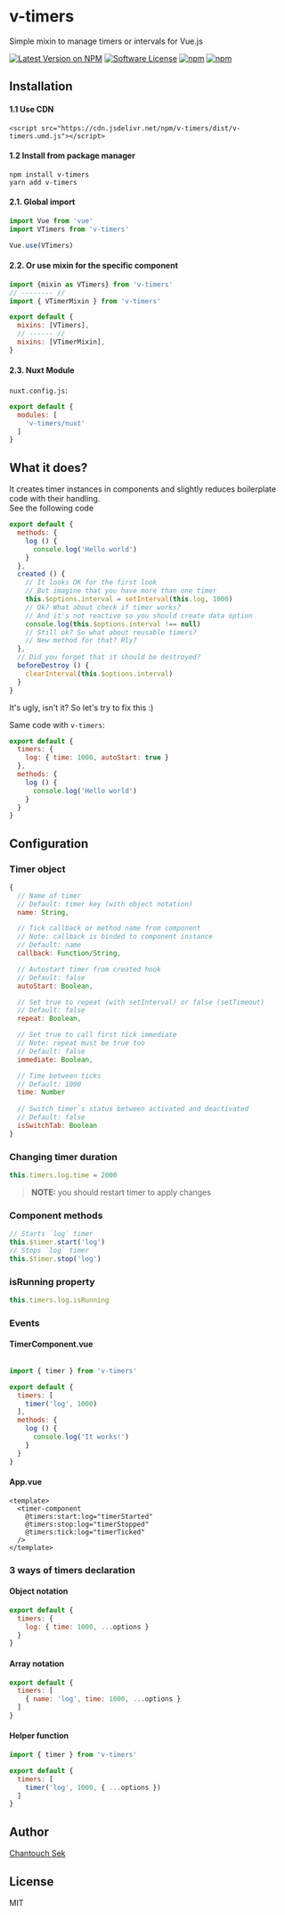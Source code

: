 # v-timers
Simple mixin to manage timers or intervals for Vue.js

[![Latest Version on NPM](https://img.shields.io/npm/v/v-timers.svg?style=flat-square)](https://npmjs.com/package/v-timers)
[![Software License](https://img.shields.io/badge/license-MIT-brightgreen.svg?style=flat-square)](LICENSE.md)
[![npm](https://img.shields.io/npm/dt/v-timers.svg?style=flat-square)](https://npmjs.com/package/v-timers)
[![npm](https://img.shields.io/npm/dm/v-timers.svg?style=flat-square)](https://npmjs.com/package/v-timers)

## Installation

#### 1.1 Use CDN
```
<script src="https://cdn.jsdelivr.net/npm/v-timers/dist/v-timers.umd.js"></script>
```

#### 1.2 Install from package manager
```
npm install v-timers
yarn add v-timers
```

#### 2.1. Global import
```javascript
import Vue from 'vue'
import VTimers from 'v-timers'

Vue.use(VTimers)
```

#### 2.2. Or use mixin for the specific component
```javascript
import {mixin as VTimers} from 'v-timers'
// -------- //
import { VTimerMixin } from 'v-timers'

export default {
  mixins: [VTimers],
  // ------ //
  mixins: [VTimerMixin],
}
```

#### 2.3. Nuxt Module
`nuxt.config.js`:
```js
export default {
  modules: [
    'v-timers/nuxt'
  ]
}
```

## What it does?
It creates timer instances in components and slightly reduces boilerplate code with their handling.  
See the following code
```javascript
export default {
  methods: {
    log () {
      console.log('Hello world')
    }
  },
  created () {
    // It looks OK for the first look
    // But imagine that you have more than one timer
    this.$options.interval = setInterval(this.log, 1000)
    // Ok? What about check if timer works?
    // And it's not reactive so you should create data option
    console.log(this.$options.interval !== null)  
    // Still ok? So what about reusable timers?
    // New method for that? Rly?  
  },
  // Did you forget that it should be destroyed?
  beforeDestroy () {
    clearInterval(this.$options.interval)
  }
}
```
It's ugly, isn't it? So let's try to fix this :)

Same code with `v-timers`:
```javascript
export default {
  timers: {
    log: { time: 1000, autoStart: true }
  },
  methods: {
    log () {
      console.log('Hello world')
    }
  }
}
```

## Configuration

### Timer object
```js
{
  // Name of timer
  // Default: timer key (with object notation)
  name: String,

  // Tick callback or method name from component
  // Note: callback is binded to component instance
  // Default: name
  callback: Function/String,

  // Autostart timer from created hook
  // Default: false
  autoStart: Boolean,

  // Set true to repeat (with setInterval) or false (setTimeout)
  // Default: false
  repeat: Boolean,

  // Set true to call first tick immediate 
  // Note: repeat must be true too
  // Default: false
  immediate: Boolean,

  // Time between ticks
  // Default: 1000
  time: Number
  
  // Switch timer`s status between activated and deactivated
  // Default: false
  isSwitchTab: Boolean
}
```

### Changing timer duration
```javascript
this.timers.log.time = 2000
```
> **NOTE:** you should restart timer to apply changes

### Component methods
```javascript
// Starts `log` timer
this.$timer.start('log')
// Stops `log` timer
this.$timer.stop('log')
```

### isRunning property
```javascript
this.timers.log.isRunning
```

### Events

#### TimerComponent.vue
```javascript

import { timer } from 'v-timers'

export default {
  timers: [
    timer('log', 1000)
  ],
  methods: {
    log () {
      console.log('It works!')
    }
  }
}
```

#### App.vue
```vue
<template>
  <timer-component
    @timers:start:log="timerStarted"
    @timers:stop:log="timerStopped"
    @timers:tick:log="timerTicked"
  />
</template>
```

### 3 ways of timers declaration

#### Object notation
```javascript
export default {
  timers: {
    log: { time: 1000, ...options }
  }
}
```

#### Array notation
```javascript
export default {
  timers: [
    { name: 'log', time: 1000, ...options }
  ]
}
```

#### Helper function
```javascript
import { timer } from 'v-timers'

export default {
  timers: [
    timer('log', 1000, { ...options })
  ]
}
```

## Author
[Chantouch Sek](https://github.com/Chantouch)

## License
MIT
